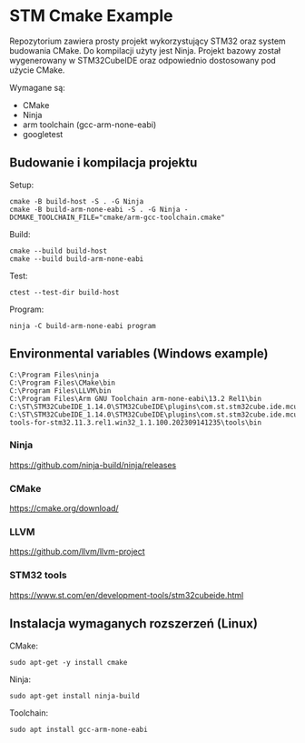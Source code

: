 # STM Cmake Example

Repozytorium zawiera prosty projekt wykorzystujący STM32 oraz system budowania CMake. Do kompilacji użyty jest Ninja. Projekt bazowy został wygenerowany w STM32CubeIDE oraz odpowiednio dostosowany pod użycie CMake.

Wymagane są:

- CMake
- Ninja
- arm toolchain (gcc-arm-none-eabi)
- googletest

## Budowanie i kompilacja projektu

Setup:

```shell
cmake -B build-host -S . -G Ninja
cmake -B build-arm-none-eabi -S . -G Ninja -DCMAKE_TOOLCHAIN_FILE="cmake/arm-gcc-toolchain.cmake"
```

Build:

```shell
cmake --build build-host
cmake --build build-arm-none-eabi
```

Test:

```shell
ctest --test-dir build-host
```

Program:

```shell
ninja -C build-arm-none-eabi program
```

## Environmental variables (Windows example)

```text
C:\Program Files\ninja
C:\Program Files\CMake\bin
C:\Program Files\LLVM\bin
C:\Program Files\Arm GNU Toolchain arm-none-eabi\13.2 Rel1\bin
C:\ST\STM32CubeIDE_1.14.0\STM32CubeIDE\plugins\com.st.stm32cube.ide.mcu.externaltools.cubeprogrammer.win32_2.1.100.202311100844\tools\bin
C:\ST\STM32CubeIDE_1.14.0\STM32CubeIDE\plugins\com.st.stm32cube.ide.mcu.externaltools.gnu-tools-for-stm32.11.3.rel1.win32_1.1.100.202309141235\tools\bin
```

### Ninja

<https://github.com/ninja-build/ninja/releases>

### CMake

<https://cmake.org/download/>

### LLVM

<https://github.com/llvm/llvm-project>

### STM32 tools

<https://www.st.com/en/development-tools/stm32cubeide.html>

## Instalacja wymaganych rozszerzeń (Linux)

CMake:

```shell
sudo apt-get -y install cmake
```

Ninja:

```shell
sudo apt-get install ninja-build
```

Toolchain:

```shell
sudo apt install gcc-arm-none-eabi
```
